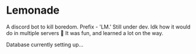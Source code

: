 # Lemonade
A discord bot to kill boredom. 
Prefix - 'LM.'
Still under dev.
Idk how it would do in multiple servers :shrug:
It was fun, and learned a lot on the way.

Database currently setting up...
